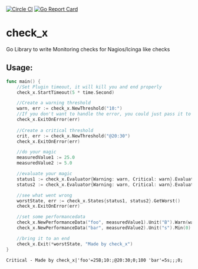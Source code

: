 [![Circle CI](https://circleci.com/gh/Griesbacher/check_x/tree/master.svg?style=svg)](https://circleci.com/gh/Griesbacher/check_x/tree/master)
[![Go Report Card](https://goreportcard.com/badge/github.com/Griesbacher/check_x)](https://goreportcard.com/report/github.com/Griesbacher/check_x)

# check_x
Go Library to write Monitoring checks for Nagios/Icinga like checks

## Usage:
```go
func main() {
	//Set Plugin timeout, it will kill you and end properly
	check_x.StartTimeout(5 * time.Second)

	//Create a warning threshold
	warn, err := check_x.NewThreshold("10:")
	//If you don't want to handle the error, you could just pass it to the user
	check_x.ExitOnError(err)
	
	//Create a critical threshold
	crit, err := check_x.NewThreshold("@20:30")
	check_x.ExitOnError(err)

	//do your magic
	measuredValue1 := 25.0
	measuredValue2 := 5.0

	//evaluate your magic
	status1 := check_x.Evaluator{Warning: warn, Critical: warn}.Evaluate(measuredValue1)
	status2 := check_x.Evaluator{Warning: warn, Critical: warn}.Evaluate(measuredValue2)

	//see what went wrong
	worstState, err := check_x.States{status1, status2}.GetWorst()
	check_x.ExitOnError(err)

	//set some performancedata
	check_x.NewPerformanceData("foo", measuredValue1).Unit("B").Warn(warn).Crit(crit).Min(0).Max(100)
	check_x.NewPerformanceData("bar", measuredValue2).Unit("s").Min(0)

	//bring it to an end
	check_x.Exit(*worstState, "Made by check_x")
}
```

```
Critical - Made by check_x|'foo'=25B;10:;@20:30;0;100 'bar'=5s;;;0;
```